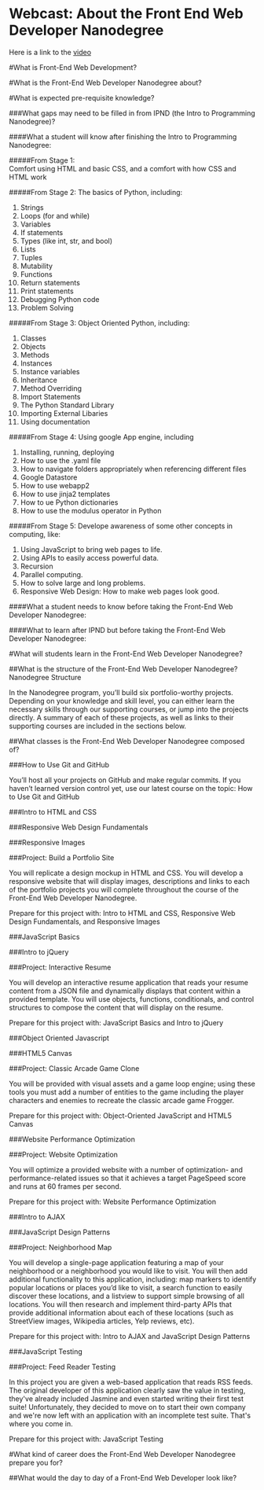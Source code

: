 Webcast: About the Front End Web Developer Nanodegree
==========================================

Here is a link to the [video][OH]

#What is Front-End Web Development?


#What is the Front-End Web Developer Nanodegree about?




#What is expected pre-requisite knowledge?  

###What gaps may need to be filled in from IPND (the Intro to Programming Nanodegree)?

####What a student will know after finishing the Intro to Programming Nanodegree:

#####From Stage 1:  
  Comfort using HTML and basic CSS, and a comfort with how CSS and HTML work

#####From Stage 2:
  The basics of Python, including:
  1.  Strings
  2.  Loops (for and while)
  3.  Variables
  4.  If statements
  5.  Types (like int, str, and bool)
  6.  Lists
  7.  Tuples
  8.  Mutability
  9.  Functions
  10.  Return statements
  11.  Print statements
  12.  Debugging Python code
  13.  Problem Solving

    
#####From Stage 3:
  Object Oriented Python, including:
  1.  Classes 
  2.  Objects
  3.  Methods
  4.  Instances
  5.  Instance variables
  6.  Inheritance
  7.  Method Overriding
  8.  Import Statements
  9.  The Python Standard Library
  10.  Importing External Libaries
  11.  Using documentation

#####From Stage 4:
  Using google App engine, including
  1.  Installing, running, deploying
  2.  How to use the .yaml file
  3.  How to navigate folders appropriately when referencing different files
  4.  Google Datastore  
  5.  How to use webapp2
  6.  How to use jinja2 templates
  7.  How to ue Python dictionaries
  8.  How to use the modulus operator in Python
    
#####From Stage 5:
  Develope awareness of some other concepts in computing, like:
   1.  Using JavaScript to bring web pages to life.
   2.  Using APIs to easily access powerful data.
   3.  Recursion 
   4.  Parallel computing.
   5.  How to solve large and long problems. 
   6.  Responsive Web Design: How to make web pages look good.

####What a student needs to know before taking the Front-End Web Developer Nanodegree:


####What to learn after IPND but before taking the Front-End Web Developer Nanodegree:


#What will students learn in the Front-End Web Developer Nanodegree?  

##What is the structure of the Front-End Web Developer Nanodegree?  
Nanodegree Structure

In the Nanodegree program, you’ll build six portfolio-worthy projects. Depending on your knowledge and skill level, you can either learn the necessary skills through our supporting courses, or jump into the projects directly. A summary of each of these projects, as well as links to their supporting courses are included in the sections below.

##What classes is the Front-End Web Developer Nanodegree composed of?  

###How to Use Git and GitHub

You’ll host all your projects on GitHub and make regular commits. If you haven’t learned version control yet, use our latest course on the topic: How to Use Git and GitHub

###Intro to HTML and CSS

###Responsive Web Design Fundamentals

###Responsive Images

###Project: Build a Portfolio Site

You will replicate a design mockup in HTML and CSS. You will develop a responsive website that will display images, descriptions and links to each of the portfolio projects you will complete throughout the course of the Front-End Web Developer Nanodegree.

Prepare for this project with: Intro to HTML and CSS, Responsive Web Design Fundamentals, and Responsive Images

###JavaScript Basics

###Intro to jQuery

###Project: Interactive Resume

You will develop an interactive resume application that reads your resume content from a JSON file and dynamically displays that content within a provided template. You will use objects, functions, conditionals, and control structures to compose the content that will display on the resume.

Prepare for this project with: JavaScript Basics and Intro to jQuery

###Object Oriented Javascript

###HTML5 Canvas

###Project: Classic Arcade Game Clone

You will be provided with visual assets and a game loop engine; using these tools you must add a number of entities to the game including the player characters and enemies to recreate the classic arcade game Frogger.

Prepare for this project with: Object-Oriented JavaScript and HTML5 Canvas

###Website Performance Optimization

###Project: Website Optimization

You will optimize a provided website with a number of optimization- and performance-related issues so that it achieves a target PageSpeed score and runs at 60 frames per second.

Prepare for this project with: Website Performance Optimization

###Intro to AJAX

###JavaScript Design Patterns

###Project: Neighborhood Map

You will develop a single-page application featuring a map of your neighborhood or a neighborhood you would like to visit. You will then add additional functionality to this application, including: map markers to identify popular locations or places you’d like to visit, a search function to easily discover these locations, and a listview to support simple browsing of all locations. You will then research and implement third-party APIs that provide additional information about each of these locations (such as StreetView images, Wikipedia articles, Yelp reviews, etc).

Prepare for this project with: Intro to AJAX and JavaScript Design Patterns

###JavaScript Testing

###Project:  Feed Reader Testing

In this project you are given a web-based application that reads RSS feeds. The original developer of this application clearly saw the value in testing, they've already included Jasmine and even started writing their first test suite! Unfortunately, they decided to move on to start their own company and we're now left with an application with an incomplete test suite. That's where you come in.

Prepare for this project with: JavaScript Testing


#What kind of career does the Front-End Web Developer Nanodegree prepare you for?  


##What would the day to day of a Front-End Web Developer look like?  





[OH]: https://plus.google.com
